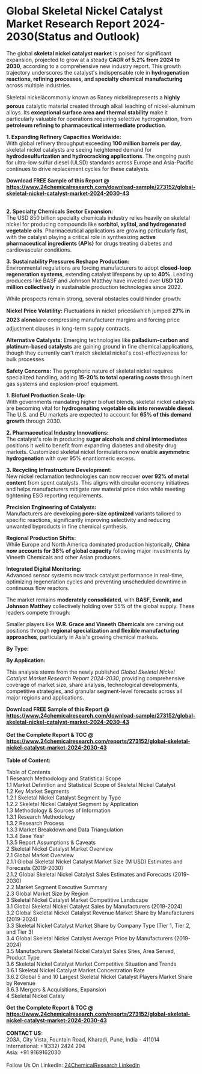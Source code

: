 <h1>Global Skeletal Nickel Catalyst Market Research Report 2024-2030(Status and Outlook)</h1><p>The global <strong>skeletal nickel catalyst market</strong> is poised for significant expansion, projected to grow at a steady <strong>CAGR of 5.2% from 2024 to 2030</strong>, according to a comprehensive new industry report. This growth trajectory underscores the catalyst's indispensable role in <strong>hydrogenation reactions, refining processes, and specialty chemical manufacturing</strong> across multiple industries.</p><p>Skeletal nickelâcommonly known as Raney nickelârepresents a <strong>highly porous</strong> catalytic material created through alkali leaching of nickel-aluminum alloys. Its <strong>exceptional surface area and thermal stability</strong> make it particularly valuable for operations requiring selective hydrogenation, from <strong>petroleum refining to pharmaceutical intermediate production</strong>.</p><p><strong>1. Expanding Refinery Capacities Worldwide:</strong><br>
With global refinery throughput exceeding <strong>100 million barrels per day</strong>, skeletal nickel catalysts are seeing heightened demand for <strong>hydrodesulfurization and hydrocracking applications</strong>. The ongoing push for ultra-low sulfur diesel (ULSD) standards across Europe and Asia-Pacific continues to drive replacement cycles for these catalysts.</p><div><b>Download FREE Sample of this Report @ 
            <a href="https://www.24chemicalresearch.com/download-sample/273152/global-skeletal-nickel-catalyst-market-2024-2030-43">
            https://www.24chemicalresearch.com/download-sample/273152/global-skeletal-nickel-catalyst-market-2024-2030-43</a></b></div><br><p><strong>2. Specialty Chemicals Sector Expansion:</strong><br>
The USD 850 billion specialty chemicals industry relies heavily on skeletal nickel for producing compounds like <strong>sorbitol, xylitol, and hydrogenated vegetable oils</strong>. Pharmaceutical applications are growing particularly fast, with the catalyst playing a critical role in synthesizing <strong>active pharmaceutical ingredients (APIs)</strong> for drugs treating diabetes and cardiovascular conditions.</p><p><strong>3. Sustainability Pressures Reshape Production:</strong><br>
Environmental regulations are forcing manufacturers to adopt <strong>closed-loop regeneration systems</strong>, extending catalyst lifespans by up to <strong>40%</strong>. Leading producers like BASF and Johnson Matthey have invested over <strong>USD 120 million collectively</strong> in sustainable production technologies since 2022.</p><p>While prospects remain strong, several obstacles could hinder growth:</p><p><strong>Nickel Price Volatility:</strong> Fluctuations in nickel pricesâwhich jumped <strong>27% in 2023 alone</strong>âare compressing manufacturer margins and forcing price adjustment clauses in long-term supply contracts.</p><p><strong>Alternative Catalysts:</strong> Emerging technologies like <strong>palladium-carbon and platinum-based catalysts</strong> are gaining ground in fine chemical applications, though they currently can't match skeletal nickel's cost-effectiveness for bulk processes.</p><p><strong>Safety Concerns:</strong> The pyrophoric nature of skeletal nickel requires specialized handling, adding <strong>15-20% to total operating costs</strong> through inert gas systems and explosion-proof equipment.</p><p><strong>1. Biofuel Production Scale-Up:</strong><br>
With governments mandating higher biofuel blends, skeletal nickel catalysts are becoming vital for <strong>hydrogenating vegetable oils into renewable diesel</strong>. The U.S. and EU markets are expected to account for <strong>65% of this demand growth</strong> through 2030.</p><p><strong>2. Pharmaceutical Industry Innovations:</strong><br>
The catalyst's role in producing <strong>sugar alcohols and chiral intermediates</strong> positions it well to benefit from expanding diabetes and obesity drug markets. Customized skeletal nickel formulations now enable <strong>asymmetric hydrogenation</strong> with over 95% enantiomeric excess.</p><p><strong>3. Recycling Infrastructure Development:</strong><br>
New nickel reclamation technologies can now recover <strong>over 92% of metal content</strong> from spent catalysts. This aligns with circular economy initiatives and helps manufacturers mitigate raw material price risks while meeting tightening ESG reporting requirements.</p><p><strong>Precision Engineering of Catalysts:</strong><br>
	Manufacturers are developing <strong>pore-size optimized</strong> variants tailored to specific reactions, significantly improving selectivity and reducing unwanted byproducts in fine chemical synthesis.</p><p><strong>Regional Production Shifts:</strong><br>
	While Europe and North America dominated production historically, <strong>China now accounts for 38% of global capacity</strong> following major investments by Vineeth Chemicals and other Asian producers.</p><p><strong>Integrated Digital Monitoring:</strong><br>
	Advanced sensor systems now track catalyst performance in real-time, optimizing regeneration cycles and preventing unscheduled downtime in continuous flow reactors.</p><p>The market remains <strong>moderately consolidated</strong>, with <strong>BASF, Evonik, and Johnson Matthey</strong> collectively holding over 55% of the global supply. These leaders compete through:</p><p>Smaller players like <strong>W.R. Grace and Vineeth Chemicals</strong> are carving out positions through <strong>regional specialization and flexible manufacturing approaches</strong>, particularly in Asia's growing chemical markets.</p><p><strong>By Type:</strong></p><p><strong>By Application:</strong></p><p>This analysis stems from the newly published <em>Global Skeletal Nickel Catalyst Market Research Report 2024-2030</em>, providing comprehensive coverage of market size, share analysis, technological developments, competitive strategies, and granular segment-level forecasts across all major regions and applications.</p><div><b>Download FREE Sample of this Report @ 
            <a href="https://www.24chemicalresearch.com/download-sample/273152/global-skeletal-nickel-catalyst-market-2024-2030-43">
            https://www.24chemicalresearch.com/download-sample/273152/global-skeletal-nickel-catalyst-market-2024-2030-43</a></b></div><br><div><b>Get the Complete Report & TOC @ 
            <a href="https://www.24chemicalresearch.com/reports/273152/global-skeletal-nickel-catalyst-market-2024-2030-43">
            https://www.24chemicalresearch.com/reports/273152/global-skeletal-nickel-catalyst-market-2024-2030-43</a></b></div><br>
            <b>Table of Content:</b><p>Table of Contents<br />
1 Research Methodology and Statistical Scope<br />
1.1 Market Definition and Statistical Scope of Skeletal Nickel Catalyst<br />
1.2 Key Market Segments<br />
1.2.1 Skeletal Nickel Catalyst Segment by Type<br />
1.2.2 Skeletal Nickel Catalyst Segment by Application<br />
1.3 Methodology & Sources of Information<br />
1.3.1 Research Methodology<br />
1.3.2 Research Process<br />
1.3.3 Market Breakdown and Data Triangulation<br />
1.3.4 Base Year<br />
1.3.5 Report Assumptions & Caveats<br />
2 Skeletal Nickel Catalyst Market Overview<br />
2.1 Global Market Overview<br />
2.1.1 Global Skeletal Nickel Catalyst Market Size (M USD) Estimates and Forecasts (2019-2030)<br />
2.1.2 Global Skeletal Nickel Catalyst Sales Estimates and Forecasts (2019-2030)<br />
2.2 Market Segment Executive Summary<br />
2.3 Global Market Size by Region<br />
3 Skeletal Nickel Catalyst Market Competitive Landscape<br />
3.1 Global Skeletal Nickel Catalyst Sales by Manufacturers (2019-2024)<br />
3.2 Global Skeletal Nickel Catalyst Revenue Market Share by Manufacturers (2019-2024)<br />
3.3 Skeletal Nickel Catalyst Market Share by Company Type (Tier 1, Tier 2, and Tier 3)<br />
3.4 Global Skeletal Nickel Catalyst Average Price by Manufacturers (2019-2024)<br />
3.5 Manufacturers Skeletal Nickel Catalyst Sales Sites, Area Served, Product Type<br />
3.6 Skeletal Nickel Catalyst Market Competitive Situation and Trends<br />
3.6.1 Skeletal Nickel Catalyst Market Concentration Rate<br />
3.6.2 Global 5 and 10 Largest Skeletal Nickel Catalyst Players Market Share by Revenue<br />
3.6.3 Mergers & Acquisitions, Expansion<br />
4 Skeletal Nickel Cataly</p><div><b>Get the Complete Report & TOC @ 
            <a href="https://www.24chemicalresearch.com/reports/273152/global-skeletal-nickel-catalyst-market-2024-2030-43">
            https://www.24chemicalresearch.com/reports/273152/global-skeletal-nickel-catalyst-market-2024-2030-43</a></b></div><br><b>CONTACT US:</b><br>
            203A, City Vista, Fountain Road, Kharadi, Pune, India - 411014<br>
            International: +1(332) 2424 294<br>
            Asia: +91 9169162030 <br><br>
            Follow Us On LinkedIn: <a href="https://www.linkedin.com/company/24chemicalresearch/">24ChemicalResearch LinkedIn</a>